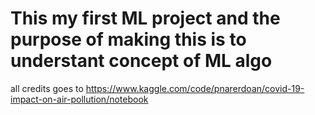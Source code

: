 # This my first ML project and the purpose of making this is to understant concept of ML algo 
all credits goes to https://www.kaggle.com/code/pnarerdoan/covid-19-impact-on-air-pollution/notebook
